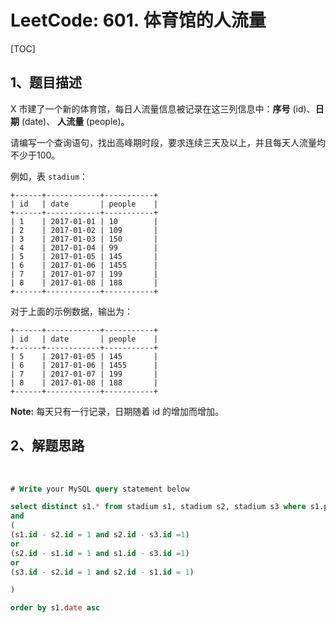 # LeetCode: 601. 体育馆的人流量

[TOC]

## 1、题目描述



X 市建了一个新的体育馆，每日人流量信息被记录在这三列信息中：**序号** (id)、**日期** (date)、 **人流量** (people)。

请编写一个查询语句，找出高峰期时段，要求连续三天及以上，并且每天人流量均不少于100。

例如，表 `stadium`：

```
+------+------------+-----------+
| id   | date       | people    |
+------+------------+-----------+
| 1    | 2017-01-01 | 10        |
| 2    | 2017-01-02 | 109       |
| 3    | 2017-01-03 | 150       |
| 4    | 2017-01-04 | 99        |
| 5    | 2017-01-05 | 145       |
| 6    | 2017-01-06 | 1455      |
| 7    | 2017-01-07 | 199       |
| 8    | 2017-01-08 | 188       |
+------+------------+-----------+
```

对于上面的示例数据，输出为：

```
+------+------------+-----------+
| id   | date       | people    |
+------+------------+-----------+
| 5    | 2017-01-05 | 145       |
| 6    | 2017-01-06 | 1455      |
| 7    | 2017-01-07 | 199       |
| 8    | 2017-01-08 | 188       |
+------+------------+-----------+
```

**Note:**
每天只有一行记录，日期随着 id 的增加而增加。



## 2、解题思路

​	

```sql
# Write your MySQL query statement below

select distinct s1.* from stadium s1, stadium s2, stadium s3 where s1.people >= 100 and s2.people >= 100 and s3.people >=100 
and 
(
(s1.id - s2.id = 1 and s2.id - s3.id =1)  
or  
(s2.id - s1.id = 1 and s1.id - s3.id =1)   
or  
(s3.id - s2.id = 1 and s2.id - s1.id = 1)   

)

order by s1.date asc
```


